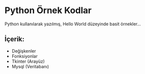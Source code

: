 # Python Örnek Kodlar
Python kullanılarak yazılmış, Hello World düzeyinde basit örnekler...

## İçerik:
- Değişkenler
- Fonksiyonlar
- Tkinter (Arayüz)
- Mysql (Veritabanı)
